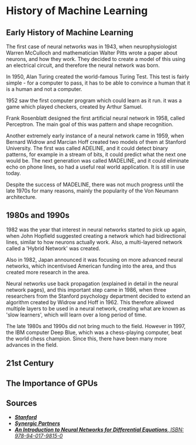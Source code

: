 # History of Machine Learning

## Early History of Machine Learning

The first case of neural networks was in 1943, when neurophysiologist Warren McCulloch and mathematician Walter Pitts wrote a paper about neurons, and how they work. They decided to create a model of this using an electrical circuit, and therefore the neural network was born.

In 1950, Alan Turing created the world-famous Turing Test. This test is fairly simple - for a computer to pass, it has to be able to convince a human that it is a human and not a computer.

1952 saw the first computer program which could learn as it run. it was a game which played checkers, created by Arthur Samuel.

Frank Rosenblatt designed the first artificial neural network in 1958, called Perceptron. The main goal of this was pattern and shape recognition.

Another extremely early instance of a neural network came in 1959, when Bernard Widrow and Marcian Hoff created two models of them at Stanford University. The first was called ADELINE, and it could detect binary patterns, for example in a stream of bits, it could predict what the next one would be. The next generation was called MADELINE, and it could eliminate echo on phone lines, so had a useful real world application. It is still in use today.

Despite the success of MADELINE, there was not much progress until the late 1970s for many reasons, mainly the popularity of the Von Neumann architecture.

## 1980s and 1990s

1982 was the year that interest in neural networks started to pick up again, when John Hopfield suggested creating a network which had bidirectional lines, similar to how neurons actually work. Also, a multi-layered network called a 'Hybrid Network' was created.

Also in 1982, Japan announced it was focusing on more advanced neural networks, which incentivised American funding into the area, and thus created more research in the area.

Neural networks use back propagation (explained in detail in the neural network pages), and this important step came in 1986, when three researchers from the Stanford psychology department decided to extend an algorithm created by Widrow and Hoff in 1962. This therefore allowed multiple layers to be used in a neural network, creating what are known as 'slow learners', which will learn over a long period of time.

The late 1980s and 1990s did not bring much to the field. However in 1997, the IBM computer Deep Blue, which was a chess-playing computer, beat the world chess champion. Since this, there have been many more advances in the field.

## 21st Century

## The Importance of GPUs

## Sources

- [*__Stanford__*](https://cs.stanford.edu/people/eroberts/courses/soco/projects/neural-networks/History/history1.html)
- [*__Synergic Partners__*](http://www.synergicpartners.com/en/espanol-una-breve-historia-del-machine-learning/)
- [*__An Introduction to Neural Networks for Differential Equations__, ISBN: 978-94-017-9815-0*](http://www.springer.com/gb/book/9789401798150)